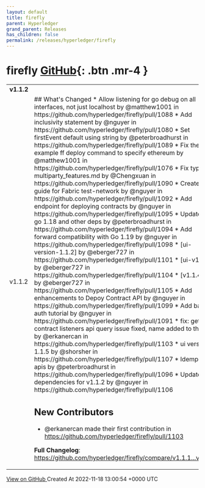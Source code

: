 ```yaml
---
layout: default
title: firefly
parent: Hyperledger
grand_parent: Releases
has_children: false
permalink: /releases/hyperledger/firefly
---
```


# firefly <span class="fs-3 right-align">[GitHub](https://github.com/hyperledger/firefly){: .btn .mr-4 }</span>


<div>
    <table>
        <tr>
            <td colspan="2">
                <b>
                    v1.1.2
                </b>
            </td>
        </tr>
        <tr>
            <td>
                <span class="chip">
                    v1.1.2
                </span>
            </td>
            <td>
                ## What's Changed
* Allow listening for go debug on all interfaces, not just localhost by @matthew1001 in https://github.com/hyperledger/firefly/pull/1088
* Add inclusivity statement by @nguyer in https://github.com/hyperledger/firefly/pull/1080
* Set firstEvent default using string by @peterbroadhurst in https://github.com/hyperledger/firefly/pull/1089
* Fix the example ff deploy command to specify ethereum by @matthew1001 in https://github.com/hyperledger/firefly/pull/1076
* Fix typo in multiparty_features.md by @Chengxuan in https://github.com/hyperledger/firefly/pull/1090
* Create new guide for Fabric test-network by @nguyer in https://github.com/hyperledger/firefly/pull/1092
* Add endpoint for deploying contracts by @nguyer in https://github.com/hyperledger/firefly/pull/1095
* Update to go 1.18 and other deps by @peterbroadhurst in https://github.com/hyperledger/firefly/pull/1094
* Add forward compatibility with Go 1.19 by @nguyer in https://github.com/hyperledger/firefly/pull/1098
* [ui-version-1.1.2] by @eberger727 in https://github.com/hyperledger/firefly/pull/1101
* [ui-v1.1.3] by @eberger727 in https://github.com/hyperledger/firefly/pull/1104
* [v1.1.4-ui] by @eberger727 in https://github.com/hyperledger/firefly/pull/1105
* Add enhancements to Depoy Contract API by @nguyer in https://github.com/hyperledger/firefly/pull/1099
* Add basic auth tutorial by @nguyer in https://github.com/hyperledger/firefly/pull/1091
* fix: get contract listeners api query issue fixed, name added to the … by @erkanercan in https://github.com/hyperledger/firefly/pull/1103
* ui version 1.1.5 by @shorsher in https://github.com/hyperledger/firefly/pull/1107
* Idempotent apis by @peterbroadhurst in https://github.com/hyperledger/firefly/pull/1096
* Update dependencies for v1.1.2 by @nguyer in https://github.com/hyperledger/firefly/pull/1106

## New Contributors
* @erkanercan made their first contribution in https://github.com/hyperledger/firefly/pull/1103

**Full Changelog**: https://github.com/hyperledger/firefly/compare/v1.1.1...v1.1.2
            </td>
        </tr>
    </table>
    <a href="https://github.com/hyperledger/firefly/releases/tag/v1.1.2" class=".btn">
        View on GitHub
    </a>
    <span class="right-align">
        Created At 2022-11-18 13:00:54 +0000 UTC
    </span>
</div>

